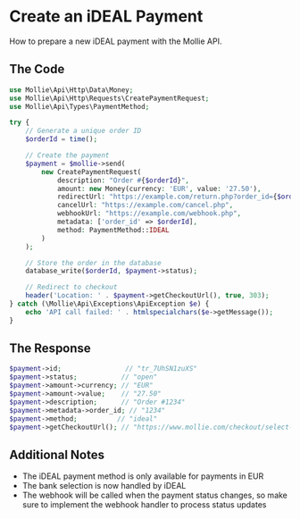 # Create an iDEAL Payment

How to prepare a new iDEAL payment with the Mollie API.

## The Code

```php
use Mollie\Api\Http\Data\Money;
use Mollie\Api\Http\Requests\CreatePaymentRequest;
use Mollie\Api\Types\PaymentMethod;

try {
    // Generate a unique order ID
    $orderId = time();

    // Create the payment
    $payment = $mollie->send(
        new CreatePaymentRequest(
            description: "Order #{$orderId}",
            amount: new Money(currency: 'EUR', value: '27.50'),
            redirectUrl: "https://example.com/return.php?order_id={$orderId}",
            cancelUrl: "https://example.com/cancel.php",
            webhookUrl: "https://example.com/webhook.php",
            metadata: ['order_id' => $orderId],
            method: PaymentMethod::IDEAL
        )
    );

    // Store the order in the database
    database_write($orderId, $payment->status);

    // Redirect to checkout
    header('Location: ' . $payment->getCheckoutUrl(), true, 303);
} catch (\Mollie\Api\Exceptions\ApiException $e) {
    echo 'API call failed: ' . htmlspecialchars($e->getMessage());
}
```

## The Response

```php
$payment->id;                // "tr_7UhSN1zuXS"
$payment->status;           // "open"
$payment->amount->currency; // "EUR"
$payment->amount->value;    // "27.50"
$payment->description;      // "Order #1234"
$payment->metadata->order_id; // "1234"
$payment->method;          // "ideal"
$payment->getCheckoutUrl(); // "https://www.mollie.com/checkout/select-method/7UhSN1zuXS"
```

## Additional Notes

- The iDEAL payment method is only available for payments in EUR
- The bank selection is now handled by iDEAL
- The webhook will be called when the payment status changes, so make sure to implement the webhook handler to process status updates
